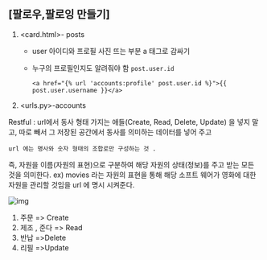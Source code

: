 ## [팔로우,팔로잉 만들기]

1. <card.html>- posts   

   - user 아이디와 프로필 사진 뜨는 부분 a 태그로 감싸기 

   - 누구의 프로필인지도 알려줘야 함 `post.user.id`

     ```
     <a href="{% url 'accounts:profile' post.user.id %}">{{ post.user.username }}</a>
     ```

     

2.  <urls.py>-accounts

   Restful : url에서 동사 형태 가지는 애들(Create, Read, Delete, Update) 을 넣지 말고, 따로 빼서 그 저장된 공간에서 동사를 의미하는 데이터를 넣어 주고 

    url 에는 명사와 숫자 형태의 조합로만 구성하는 것 .

   즉, 자원을 이름(자원의 표현)으로 구분하여 해당 자원의 상태(정보)를 주고 받는 모든 것을 의미한다.  ex) movies 라는 자원의 표현을 통해 해당 소프트 웨어가 영화에 대한 자원을 관리할 것임을 url 에 명시 시켜준다.
   

   ![img](https://gmlwjd9405.github.io/images/network/rest.png)

   1. 주문 => Create
   2. 제조 , 준다 => Read
   3.  반납 =>Delete
   4.  리필 =>Update

